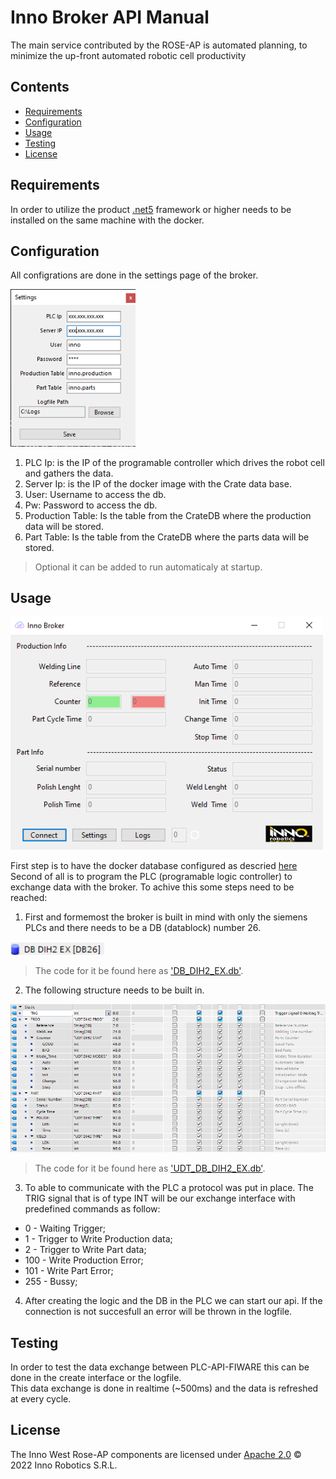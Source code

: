 # Inno Broker API Manual

The main service contributed by the ROSE-AP is automated planning, to minimize the up-front automated robotic cell productivity 

## Contents

-   [Requirements](#requirements)
-   [Configuration](#configuration)
-   [Usage](#usage)
-   [Testing](#testing)
-   [License](#license)

## Requirements

In order to utilize the product [.net5](https://dotnet.microsoft.com/en-us/download/dotnet/5.0) framework or higher needs to be installed on the same machine with the docker.

## Configuration

All configrations are done in the settings page of the broker.

<img width="200" alt="settings" src="img/settings.png">

1. PLC Ip: is the IP of the programable controller which drives the robot cell and gathers the data.
2. Server Ip: is the IP of the docker image with the Crate data base.
3. User: Username to access the db.
4. Pw: Password to access the db.
5. Production Table: Is the table from the CrateDB where the production data will be stored.
6. Part Table: Is the table from the CrateDB where the parts data will be stored.

> Optional it can be added to run automaticaly at startup. 

## Usage

<img width="500" alt="interface" src="img/interface.png">

First step is to have the docker database configured as descried [here](/docker/README.md)
Second of all is to program the PLC (programable logic controller) to exchange data with the broker. 
To achive this some steps need to be reached:

1. First and formemost the broker is built in mind with only the siemens PLCs and there needs to be a DB (datablock) number 26. 

<img width="150" alt="settings" src="img/db_dih2_ex.png">

> The code for it be found here as ['DB_DIH2_EX.db'](/api/DB_DIH2_EX.db). 

2. The following structure needs to be built in.

<img width="1000" alt="settings" src="img/db_dih2_ex_struct.png">

> The code for it be found here as ['UDT_DB_DIH2_EX.db'](/api/UDT_DB_DIH2_EX.udt).

3. To able to communicate with the PLC a protocol was put in place. The TRIG signal that is of type INT will be our exchange interface with predefined commands as follow: <br>
* 0   - Waiting Trigger; <br>
* 1   - Trigger to Write Production data; <br>
* 2   - Trigger to Write Part data; <br>
* 100 - Write Production Error; <br>
* 101 - Write Part Error;<br>
* 255 - Bussy;<br>

4. After creating the logic and the DB in the PLC we can start our api. If the connection is not succesfull an error will be thrown in the logfile.

## Testing

In order to test the data exchange between PLC-API-FIWARE this can be done in the create interface or the logfile. <br>
This data exchange is done in realtime (~500ms) and the data is refreshed at every cycle.

## License
The Inno West Rose-AP components are licensed under [Apache 2.0](/LICENSE) © 2022 Inno Robotics S.R.L.
